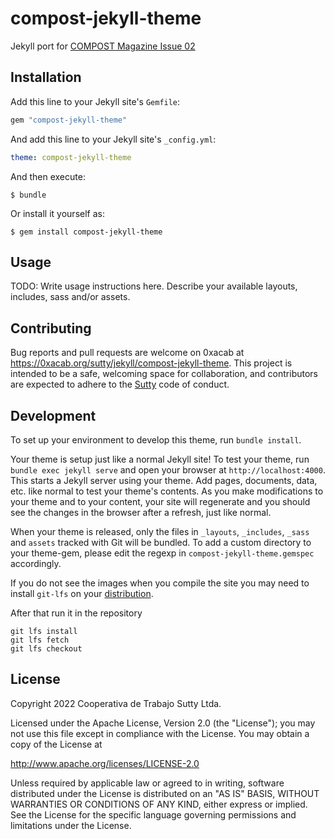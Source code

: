 # compost-jekyll-theme

Jekyll port for [COMPOST Magazine Issue 02](https://two.compost.digital/)

## Installation

Add this line to your Jekyll site's `Gemfile`:

```ruby
gem "compost-jekyll-theme"
```

And add this line to your Jekyll site's `_config.yml`:

```yaml
theme: compost-jekyll-theme
```

And then execute:

    $ bundle

Or install it yourself as:

    $ gem install compost-jekyll-theme

## Usage

TODO: Write usage instructions here. Describe your available layouts, includes, sass and/or assets.

## Contributing

Bug reports and pull requests are welcome on 0xacab at
<https://0xacab.org/sutty/jekyll/compost-jekyll-theme>. This project is
intended to be a safe, welcoming space for collaboration, and
contributors are expected to adhere to the
[Sutty](https://sutty.nl/en/code-of-conduct/) code of conduct.

## Development

To set up your environment to develop this theme, run `bundle install`.

Your theme is setup just like a normal Jekyll site! To test your theme,
run `bundle exec jekyll serve` and open your browser at
`http://localhost:4000`. This starts a Jekyll server using your
theme. Add pages, documents, data, etc. like normal to test your theme's
contents. As you make modifications to your theme and to your content,
your site will regenerate and you should see the changes in the browser
after a refresh, just like normal.

When your theme is released, only the files in `_layouts`, `_includes`,
`_sass` and `assets` tracked with Git will be bundled. To add a custom
directory to your theme-gem, please edit the regexp in
`compost-jekyll-theme.gemspec` accordingly.

If you do not see the images when you compile the site you may need to 
install `git-lfs` on your [distribution](https://github.com/git-lfs/git-lfs). 

After that run it in the repository

```
git lfs install
git lfs fetch
git lfs checkout
```

## License

Copyright 2022 Cooperativa de Trabajo Sutty Ltda.

Licensed under the Apache License, Version 2.0 (the "License");
you may not use this file except in compliance with the License.
You may obtain a copy of the License at

<http://www.apache.org/licenses/LICENSE-2.0>

Unless required by applicable law or agreed to in writing, software
distributed under the License is distributed on an "AS IS" BASIS,
WITHOUT WARRANTIES OR CONDITIONS OF ANY KIND, either express or implied.
See the License for the specific language governing permissions and
limitations under the License.
